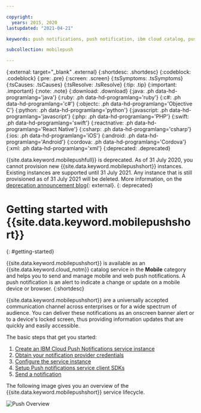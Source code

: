 ```yaml
---

copyright:
  years: 2015, 2020
lastupdated: "2021-04-21"

keywords: push notifications, push notification, ibm cloud catalog, push service client sdk, notification provider, getting started

subcollection: mobilepush

---
```


{:external: target="_blank" .external}
{:shortdesc: .shortdesc}
{:codeblock: .codeblock}
{:pre: .pre}
{:screen: .screen}
{:tsSymptoms: .tsSymptoms}
{:tsCauses: .tsCauses}
{:tsResolve: .tsResolve}
{:tip: .tip}
{:important: .important}
{:note: .note}
{:download: .download}
{:java: .ph data-hd-programlang='java'}
{:ruby: .ph data-hd-programlang='ruby'}
{:c#: .ph data-hd-programlang='c#'}
{:objectc: .ph data-hd-programlang='Objective C'}
{:python: .ph data-hd-programlang='python'}
{:javascript: .ph data-hd-programlang='javascript'}
{:php: .ph data-hd-programlang='PHP'}
{:swift: .ph data-hd-programlang='swift'}
{:reactnative: .ph data-hd-programlang='React Native'}
{:csharp: .ph data-hd-programlang='csharp'}
{:ios: .ph data-hd-programlang='iOS'}
{:android: .ph data-hd-programlang='Android'}
{:cordova: .ph data-hd-programlang='Cordova'}
{:xml: .ph data-hd-programlang='xml'}
{:deprecated: .deprecated}

{{site.data.keyword.mobilepushfull}} is deprecated. As of 31 July 2020, you cannot provision new {{site.data.keyword.mobilepushshort}} instances. Existing instances are supported until 31 July 2021. Any instance that is still provisioned as of 31 July 2021 will be deleted. More information, on the [deprecation announcement blog](https://www.ibm.com/cloud/blog/announcements/ibm-push-notifications-deprecation){: external}.
{: deprecated}

# Getting started with {{site.data.keyword.mobilepushshort}}
{: #getting-started}

{{site.data.keyword.mobilepushshort}} is available as an {{site.data.keyword.cloud_notm}} catalog service in the **Mobile** category and helps you to send and manage mobile and web push notifications. A push notification is an alert to indicate a change or update on a mobile device or browser.
{:shortdesc}

{{site.data.keyword.mobilepushshort}} are a universally accepted communication channel across enterprises or for a wide spectrum of audience. You can deliver these notifications as an onscreen banner alert or to a device's locked screen, thus providing information updates that are quickly and easily accessible.  

The basic steps that get you started:

1. [Create an IBM Cloud Push Notifications service instance](/docs/mobilepush?topic=mobilepush-push_step_1a)
1. [Obtain your notification provider credentials](/docs/mobilepush?topic=mobilepush-push_step_1)
1. [Configure the service instance](/docs/mobilepush?topic=mobilepush-push_step_2)
1. [Setup Push notifications service client SDKs](/docs/mobilepush?topic=mobilepush-push_step_3)
1. [Send a notification](/docs/mobilepush?topic=mobilepush-push_step_4)

The following image gives you an overview of the {{site.data.keyword.mobilepushshort}} service lifecycle.

![Push Overview](images/push_notification_lifecycle.jpg "Graphic outlining the basic steps from creating a service instance to sending notifications")
